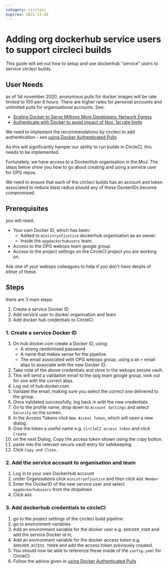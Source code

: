 ```yaml
---  
category: circleci
expires: 2021-11-20
---
```


# Adding org dockerhub service users to support circleci builds

This guide will set out how to setup and use dockerhub "service" users to service circleci builds.  

## User Needs

as of 1st november 2020, anonymous pulls for docker images will be rate limited to 100 per 6 hours. There are higher rates for personal accounts and unlimited pulls for organisational accounts. See:

- [Scaling Docker to Serve Millions More Developers: Network Egress](https://www.docker.com/blog/scaling-docker-to-serve-millions-more-developers-network-egress/)
- [Authenticate with Docker to avoid impact of Nov. 1st rate limits](https://discuss.circleci.com/t/authenticate-with-docker-to-avoid-impact-of-nov-1st-rate-limits/37567)

We need to implement the recommendations by circleci to add authentication - see [using Docker Authenticated Pulls](https://circleci.com/docs/2.0/private-images/)

As this will significantly hamper our ability to run builds in CircleCI, this needs to be implemented.

Fortunately, we have access to a DockerHub organisation in the MoJ.
The steps below show you how to go about creating and using a service user for OPG repos.

We need to ensure that each of the circleci builds has an account and token associated to reduce blast radius should any of these DockerIDs become compromised.

## Prerequisites

you will need:

- Your own Docker ID, which has been:
  - Added to `ministryofjustice` dockerhub organisation as an owner.
  - Inside the `opgdockerhubusers` team.
- Access to the OPG webops team google group.
- Access to the project settings on the CircleCI project you are working on.

Ask one of your webops colleagues to help if you don't have details of either of these.

## Steps

there are 3 main steps:

1. Create a service Docker ID
2. Add service user to docker organisation and team
3. Add docker hub credentials to CircleCI

### 1. Create a service Docker ID

1. On hub.docker.com create a Docker ID, using:
   - A strong randomised password
   - A name that makes sense for the pipeline.
   - The email associated with OPG webops group, using a an `+` email alias to associate with the new Docker ID.
2. Take note of the above credentials and store in the webops secure vault.
3. This will send a validation email to the opg team google group, look out for one with the correct alias.  
4. Log out of hub.docker.com.
5. Validate the email, making sure you select the correct one delivered to the group.
6. Once validated successfully, log back in with the new credentials
7. Go to the profile name, drop down to `Account Settings` and select `Security` on the screen.
8. In the Access Tokens click `New Access Token`, which will open a new dialog.
9. Give the token a useful name e.g. `CircleCI access token` and click `Create`
10. on the next Dialog, Copy the access token shown using the copy button.
11. paste into the relevant secure vault entry for safekeeping.
12. Click `Copy and Close`.

### 2. Add the service account to organisation and team

1. Log in to your own DockerHub account
2. under Organisations click `ministryofjustice` and then click `Add Member`
3. Enter the DockerID of the new service user and select `opgdockerhubusers` from the dropdown
4. Click `Add`.

### 3. Add dockerhub credentials to circleCI

1. go to the project settings of the circleci build pipeline
2. go to environment variables
3. Add an environment variable for the docker user e.g. `$DOCKER_USER` and add the service Docker id in,
4. Add an environment variable for the docker access token e.g. `$DOCKER_ACCESS_TOKEN` and add the access token previously created.
5. You should now be able to reference these inside of the `config.yaml` for CircleCI.
6. Follow the advice given in [using Docker Authenticated Pulls](https://circleci.com/docs/2.0/private-images/)
